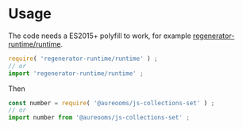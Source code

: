 # Usage
The code needs a ES2015+ polyfill to work, for example
[regenerator-runtime/runtime](https://babeljs.io/docs/usage/polyfill).
```js
require( 'regenerator-runtime/runtime' ) ;
// or
import 'regenerator-runtime/runtime' ;
```

Then
```js
const number = require( '@aureooms/js-collections-set' ) ;
// or
import number from '@aureooms/js-collections-set' ;
```
